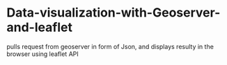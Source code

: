 # Data-visualization-with-Geoserver-and-leaflet
pulls request from geoserver in form of Json, and displays resulty in the browser using leaflet API
